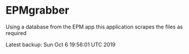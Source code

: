 # EPMgrabber
Using a database from the EPM app this application scrapes the files as required


Latest backup: Sun Oct 6 19:56:01 UTC 2019
